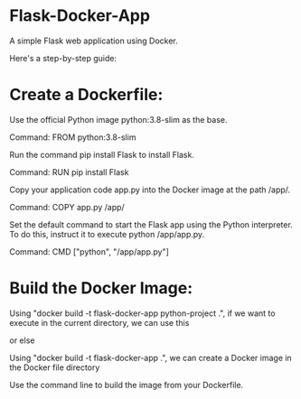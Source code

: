 # Flask-Docker-App
A simple Flask web application using Docker.

Here's a step-by-step guide:

# Create a Dockerfile:

Use the official Python image python:3.8-slim as the base.

Command: FROM python:3.8-slim

Run the command pip install Flask to install Flask.

Command: RUN pip install Flask

Copy your application code app.py into the Docker image at the path /app/.

Command: COPY app.py /app/

Set the default command to start the Flask app using the Python interpreter. To do this, instruct it to execute python /app/app.py.

Command: CMD ["python", "/app/app.py"]

# Build the Docker Image:
Using "docker build -t flask-docker-app python-project .", if we want to execute in the current directory, we can use this 

or else

Using "docker build -t flask-docker-app .", we can create a Docker image in the Docker file directory

Use the command line to build the image from your Dockerfile.
